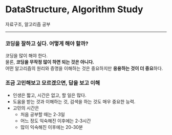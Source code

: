 # DataStructure, Algorithm Study

자료구조, 알고리즘 공부

---

### 코딩을 잘하고 싶다. 어떻게 해야 할까?

코딩을 많이 해야 한다.  
물론, **코딩을 무작정 많이 하면 되는 것은 아니다.**  
어떤 알고리즘의 원리와 증명을 이해하는 것은 중요하지만 **응용하는 것이 더 중요**하다.

### 조금 고민해보고 모르겠으면, 답을 보고 이해

-   인생은 짧고, 시간은 없고, 할 일은 많다.
-   도움을 받는 것과 이해하는 것, 검색을 하는 것도 매우 중요한 능력.
-   고민의 시간은
    -   처음 공부할 때는 2-3일
    -   어느 정도 익숙해진 이후에는 2-3시간
    -   많이 익숙해진 이후에는 20-30분

